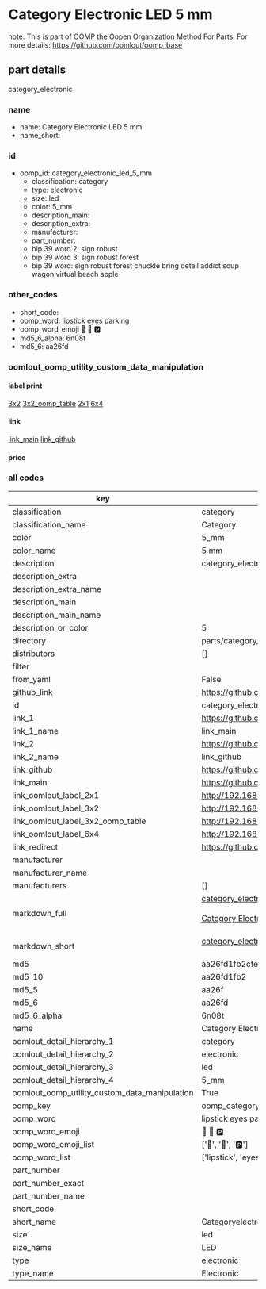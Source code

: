 # Category Electronic LED 5 mm  

note: This is part of OOMP the Oopen Organization Method For Parts. For more details: https://github.com/oomlout/oomp_base

##  part details
  



category_electronic



### name
* name: Category Electronic LED 5 mm
* name_short: 
### id
* oomp_id: category_electronic_led_5_mm
  * classification: category
  * type: electronic
  * size: led
  * color: 5_mm
  * description_main: 
  * description_extra: 
  * manufacturer: 
  * part_number: 
  * bip 39 word 2: sign robust
  * bip 39 word 3: sign robust forest
  * bip 39 word: sign robust forest chuckle bring detail addict soup wagon virtual beach apple

### other_codes
* short_code: 
* oomp_word: lipstick eyes parking
* oomp_word_emoji :lipstick: :eyes: :parking:
* md5_6_alpha: 6n08t
* md5_6: aa26fd






### oomlout_oomp_utility_custom_data_manipulation
#### label print
[3x2](http://192.168.1.245:1112/?label=oomp%206n08t)
[3x2_oomp_table](http://192.168.1.108:1112/?label=oomp%206n08t)
[2x1](http://192.168.1.242:1112/?label=oomp%206n08t)
[6x4](http://192.168.1.55:1112/?label=oomp%206n08t)    

#### link

[link_main](https://github.com/oomlout/oomlout_oomp_version_1_messy/tree/main/parts/category_electronic_led_5_mm) [link_github](https://github.com/oomlout/oomlout_oomp_version_1_messy/tree/main/parts/category_electronic_led_5_mm)                             

#### price







### all codes 
| key | value |  
| --- | --- |  
| classification | category |  
| classification_name | Category |  
| color | 5_mm |  
| color_name | 5 mm |  
| description | category_electronic |  
| description_extra |  |  
| description_extra_name |  |  
| description_main |  |  
| description_main_name |  |  
| description_or_color | 5  |  
| directory | parts/category_electronic_led_5_mm |  
| distributors | [] |  
| filter |  |  
| from_yaml | False |  
| github_link | https://github.com/oomlout/oomlout_oomp_part_src/tree/main/parts/category_electronic_led_5_mm |  
| id | category_electronic_led_5_mm |  
| link_1 | https://github.com/oomlout/oomlout_oomp_version_1_messy/tree/main/parts/category_electronic_led_5_mm |  
| link_1_name | link_main |  
| link_2 | https://github.com/oomlout/oomlout_oomp_version_1_messy/tree/main/parts/category_electronic_led_5_mm |  
| link_2_name | link_github |  
| link_github | https://github.com/oomlout/oomlout_oomp_version_1_messy/tree/main/parts/category_electronic_led_5_mm |  
| link_main | https://github.com/oomlout/oomlout_oomp_version_1_messy/tree/main/parts/category_electronic_led_5_mm |  
| link_oomlout_label_2x1 | http://192.168.1.242:1112/?label=oomp%206n08t |  
| link_oomlout_label_3x2 | http://192.168.1.245:1112/?label=oomp%206n08t |  
| link_oomlout_label_3x2_oomp_table | http://192.168.1.108:1112/?label=oomp%206n08t |  
| link_oomlout_label_6x4 | http://192.168.1.55:1112/?label=oomp%206n08t |  
| link_redirect | https://github.com/oomlout/oomlout_oomp_version_1_messy/tree/main/parts/category_electronic_led_5_mm |  
| manufacturer |  |  
| manufacturer_name |  |  
| manufacturers | [] |  
| markdown_full | [category_electronic_led_5_mm](none)<br>[](none)<br>[Category Electronic Led 5 Mm](none)<br><br> |  
| markdown_short | [category_electronic_led_5_mm](none)<br><br> |  
| md5 | aa26fd1fb2cfe068f10e1288b66ed642 |  
| md5_10 | aa26fd1fb2 |  
| md5_5 | aa26f |  
| md5_6 | aa26fd |  
| md5_6_alpha | 6n08t |  
| name | Category Electronic LED 5 mm |  
| oomlout_detail_hierarchy_1 | category |  
| oomlout_detail_hierarchy_2 | electronic |  
| oomlout_detail_hierarchy_3 | led |  
| oomlout_detail_hierarchy_4 | 5_mm |  
| oomlout_oomp_utility_custom_data_manipulation | True |  
| oomp_key | oomp_category_electronic_led_5_mm |  
| oomp_word | lipstick eyes parking |  
| oomp_word_emoji | :lipstick: :eyes: :parking: |  
| oomp_word_emoji_list | [':lipstick:', ':eyes:', ':parking:'] |  
| oomp_word_list | ['lipstick', 'eyes', 'parking'] |  
| part_number |  |  
| part_number_exact |  |  
| part_number_name |  |  
| short_code |  |  
| short_name | Categoryelectronic |  
| size | led |  
| size_name | LED |  
| type | electronic |  
| type_name | Electronic |  

